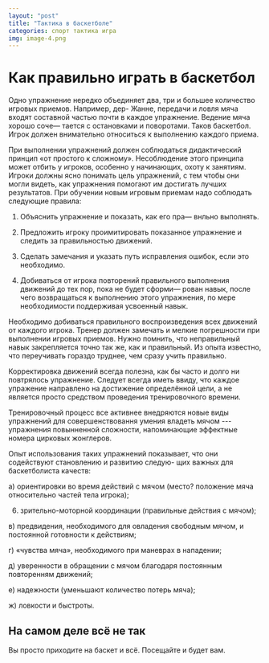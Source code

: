 ```yaml
---
layout: "post"
title: "Тактика в баскетболе"
categories: спорт тактика игра
img: image-4.png
---
```


# Как правильно играть в баскетбол

Одно упражнение нередко объединяет два, три и
большее количество игровых приемов. Например, дер-
Жанне, передачи и ловля мяча входят составной частью
почти в каждое упражнение. Ведение мяча хорошо соче—
тается с остановками и поворотами. Таков баскетбол.
Игрок должен внимательно относиться к выполнению
каждого приема.

При выполнении упражнений должен соблюдаться
дидактический принцип «от простого к сложному». 
Несоблюдение этого принципа может отбить у игроков,
особенно у начинающих, охоту к занятиям. Игроки
должны ясно понимать цель упражнений, с тем чтобы они
могли видеть, как упражнения помогают им достигать
лучших результатов. При обучении новым игровым 
приемам надо соблюдать следующие правила:

1. Объяснить упражнение и показать, как его пра—
внльно выполнять.

2. Предложить игроку проимитировать показанное
упражнение и следить за правильностью движений.

3. Сделать замечания и указать путь исправления
ошибок, если это необходимо.

4. Добиваться от игрока повторений правильного
выполнения движений до тех пор, пока не будет сформи—
рован навык, после чего возвращаться к выполнению
этого упражнения, по мере необходимости поддерживая
усвоенный навык.

Необходимо добиваться правильного воспроизведения
всех движений от каждого игрока. Тренер должен
замечать и мелкие погрешности при выполнении игровых
приемов. Нужно помнить, что неправильный навык
закрепляется точно так же, как и правильный. Из опыта
известно, что переучивать гораздо труднее, чем сразу
учить правильно.

Корректировка движений всегда полезна, как бы часто и
долго ни повтрялось упражнение. Следует всегда иметь ввиду, что
каждое упражение направлено на достижение определённой цели, а не 
является просто средством проведения тренировочного времени.

Тренировочный процесс все активнее
внедряются новые виды упражнений для 
совершенствовання умения владеть мячом --- упражнения повынненной
сложности, напоминающие эффектные номера цирковых жонглеров.

Опыт использования таких упражнений показывает,
что они содействуют становлению и развитию следую-
щих важных для баскетболиста качеств:

а) ориентировки во время действий с мячом (место?
положение мяча относительно частей тела игрока);

6) зрительно-моторной координации (правильные действия с мячом);

в) предвидения, необходимого для овладения свободным
мячом, и постоянной готовности к действиям;

г) «чувства мяча», необходимого при маневрах в нападении;

д) уверенности в обращении с мячом благодаря 
постоянным повторенням движений;

e) надежности (уменьшают количество потерь мяча);

ж) ловкости и быстроты.


На самом деле всё не так
--

Вы просто приходите на баскет и всё.
Посещайте и будет вам.
